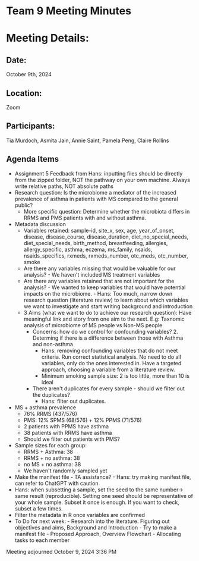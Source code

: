 # Team 9 Meeting Minutes 
# Meeting Details:
## Date: 
October 9th, 2024

## Location:
Zoom

## Participants:
Tia Murdoch, Asmita Jain, Annie Saint, Pamela Peng, Claire Rollins

## Agenda Items
- Assignment 5 Feedback from Hans: inputting files should be directly from the zipped folder, NOT the pathway on your own machine. Always write relative paths, NOT absolute paths
- Research question: Is the microbiome a mediator of the increased prevalence of asthma in patients with MS compared to the general public?
    - More specific question: Determine whether the microbiota differs in RRMS and PMS patients with and without asthma.
- Metadata discussion
    - Variables retained: sample-id, site_x, sex, age, year_of_onset, disease, disease_course, disease_duration, diet_no_special_needs,         diet_special_needs, birth_method, breastfeeding, allergies, allergy_specific, asthma, eczema, ms_family, nsaids, nsaids_specifics,        rxmeds, rxmeds_number, otc_meds, otc_number, smoke
    - Are there any variables missing that would be valuable for our analysis?
          - We haven't included MS treatment variables
    - Are there any variables retained that are not important for the analysis?
          - We wanted to keep variables that would have potential impacts on the microbiome.
          - Hans: Too much, narrow down research question (literature review) to learn about which variables we want to investigate and start writing background and introduction
  - 3 Aims (what we want to do to achieve our research question): Have meaningful link and story from one aim to the next. E.g: Taxnomic analysis of microbiome of MS people vs Non-MS people 
    - Concerns: how do we control for confounding variables?
      2. Determing if there is a difference between those with Asthma and non-asthma
        - Hans: removing confounding variables that do not meet criteria. Run correct statistical analysis. No need to do all variables, only do the ones interested in. Have a targeted approach, choosing a variable from a literature review.
        - Minimum smoking sample size: 2 is too little, more than 10 is ideal
    - There aren't duplicates for every sample - should we filter out the duplicates?
        - Hans: filter out duplicates. 
 - MS + asthma prevalence
    - 76% RRMS (437/576)
    - PMS: 12% SPMS (68/576) + 12% PPMS (71/576)
    - 2 patients with PPMS have asthma
    - 38 patients with RRMS have asthma
    - Should we filter out patients with PMS?
- Sample sizes for each group:
    - RRMS + Asthma: 38
    - RRMS + no asthma: 38
    - no MS + no asthma: 38
    - We haven't randomly sampled yet
- Make the manifest file - TA assistance?
      - Hans: try making manifest file, can refer to ChatGPT with caution
- Hans: when subsetting a sample, set the seed to the same number-> same result (reproducible). Setting one seed should be representative of your whole sample. Subset it once is enough. If you want to check, subset a few times.
- Filter the metadata in R once variables are confirmed
- To Do for next week:
      - Research into the literature. Figuring out objectives and aims, Background and     Introduction
      - Try to make a manifest file
      - Proposed Approach, Overview Flowchart
      - Allocating tasks to each member

Meeting adjourned October 9, 2024 3:36 PM


